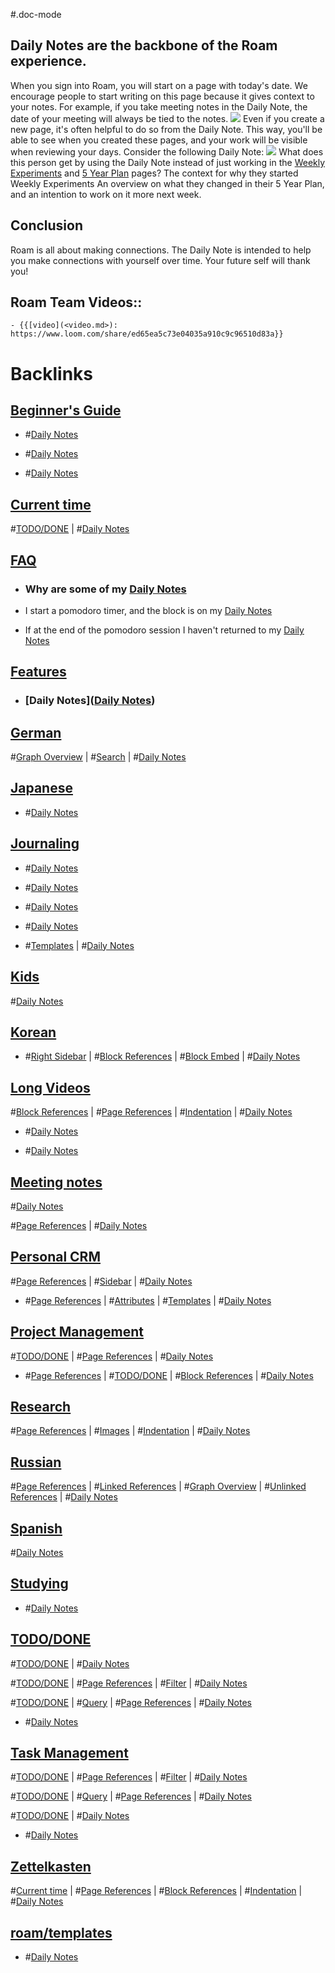 #.doc-mode
## **Daily Notes are the backbone of the Roam experience.**
When you sign into Roam, you will start on a page with today's date.
We encourage people to start writing on this page because it gives context to your notes.
For example, if you take meeting notes in the Daily Note, the date of your meeting will always be tied to the notes.
![](https://s3.amazonaws.com/cdn.freshdesk.com/data/helpdesk/attachments/production/64002864636/original/qqL4apOfjDpoVLBx5JJu6TnrANUlTZSblg.png?1600974212)
Even if you create a new page, it's often helpful to do so from the Daily Note. This way, you'll be able to see when you created these pages, and your work will be visible when reviewing your days.
Consider the following Daily Note:
![](https://s3.amazonaws.com/cdn.freshdesk.com/data/helpdesk/attachments/production/64002864729/original/jzf65Bfvc_C7CcxpeokK5YM20u9Kv_5G6A.png?1600974564)
What does this person get by using the Daily Note instead of just working in the [Weekly Experiments](<Weekly Experiments.md>) and [5 Year Plan](<5 Year Plan.md>) pages?
The context for why they started Weekly Experiments
An overview on what they changed in their 5 Year Plan, and an intention to work on it more next week.
## **Conclusion**
Roam is all about making connections. The Daily Note is intended to help you make connections with yourself over time.
Your future self will thank you!
## Roam Team Videos::
    - {{[video](<video.md>): https://www.loom.com/share/ed65ea5c73e04035a910c9c96510d83a}}

# Backlinks
## [Beginner's Guide](<Beginner's Guide.md>)
- #[Daily Notes](<Daily Notes.md>)

- #[Daily Notes](<Daily Notes.md>)

- #[Daily Notes](<Daily Notes.md>)

## [Current time](<Current time.md>)
#[TODO/DONE](<TODO/DONE.md>) | #[Daily Notes](<Daily Notes.md>)

## [FAQ](<FAQ.md>)
- ### **Why are some of my** [Daily Notes](<Daily Notes.md>)

- I start a pomodoro timer, and the block is on my [Daily Notes](<Daily Notes.md>)

- If at the end of the pomodoro session I haven't returned to my [Daily Notes](<Daily Notes.md>)

## [Features](<Features.md>)
- ### [Daily Notes]([Daily Notes](<Daily Notes.md>))

## [German](<German.md>)
#[Graph Overview](<Graph Overview.md>) | #[Search](<Search.md>) | #[Daily Notes](<Daily Notes.md>)

## [Japanese](<Japanese.md>)
- #[Daily Notes](<Daily Notes.md>)

## [Journaling](<Journaling.md>)
- #[Daily Notes](<Daily Notes.md>)

- #[Daily Notes](<Daily Notes.md>)

- #[Daily Notes](<Daily Notes.md>)

- #[Daily Notes](<Daily Notes.md>)

- #[Templates](<Templates.md>) | #[Daily Notes](<Daily Notes.md>)

## [Kids](<Kids.md>)
#[Daily Notes](<Daily Notes.md>)

## [Korean](<Korean.md>)
- #[Right Sidebar](<Right Sidebar.md>) | #[Block References](<Block References.md>) | #[Block Embed](<Block Embed.md>) | #[Daily Notes](<Daily Notes.md>)

## [Long Videos](<Long Videos.md>)
#[Block References](<Block References.md>) | #[Page References](<Page References.md>) | #[Indentation](<Indentation.md>) | #[Daily Notes](<Daily Notes.md>)

- #[Daily Notes](<Daily Notes.md>)

- #[Daily Notes](<Daily Notes.md>)

## [Meeting notes](<Meeting notes.md>)
#[Daily Notes](<Daily Notes.md>)

#[Page References](<Page References.md>) | #[Daily Notes](<Daily Notes.md>)

## [Personal CRM](<Personal CRM.md>)
#[Page References](<Page References.md>) | #[Sidebar](<Sidebar.md>) | #[Daily Notes](<Daily Notes.md>)

- #[Page References](<Page References.md>) | #[Attributes](<Attributes.md>) | #[Templates](<Templates.md>) | #[Daily Notes](<Daily Notes.md>)

## [Project Management](<Project Management.md>)
#[TODO/DONE](<TODO/DONE.md>) | #[Page References](<Page References.md>) | #[Daily Notes](<Daily Notes.md>)

- #[Page References](<Page References.md>) | #[TODO/DONE](<TODO/DONE.md>) | #[Block References](<Block References.md>) | #[Daily Notes](<Daily Notes.md>)

## [Research](<Research.md>)
#[Page References](<Page References.md>) | #[Images](<Images.md>) | #[Indentation](<Indentation.md>) | #[Daily Notes](<Daily Notes.md>)

## [Russian](<Russian.md>)
#[Page References](<Page References.md>) | #[Linked References](<Linked References.md>) | #[Graph Overview](<Graph Overview.md>) | #[Unlinked References](<Unlinked References.md>) | #[Daily Notes](<Daily Notes.md>)

## [Spanish](<Spanish.md>)
#[Daily Notes](<Daily Notes.md>)

## [Studying](<Studying.md>)
- #[Daily Notes](<Daily Notes.md>)

## [TODO/DONE](<TODO/DONE.md>)
#[TODO/DONE](<TODO/DONE.md>) | #[Daily Notes](<Daily Notes.md>)

#[TODO/DONE](<TODO/DONE.md>) | #[Page References](<Page References.md>) | #[Filter](<Filter.md>) | #[Daily Notes](<Daily Notes.md>)

#[TODO/DONE](<TODO/DONE.md>) | #[Query](<Query.md>) | #[Page References](<Page References.md>) | #[Daily Notes](<Daily Notes.md>)

- #[Daily Notes](<Daily Notes.md>)

## [Task Management](<Task Management.md>)
#[TODO/DONE](<TODO/DONE.md>) | #[Page References](<Page References.md>) | #[Filter](<Filter.md>) | #[Daily Notes](<Daily Notes.md>)

#[TODO/DONE](<TODO/DONE.md>) | #[Query](<Query.md>) | #[Page References](<Page References.md>) | #[Daily Notes](<Daily Notes.md>)

#[TODO/DONE](<TODO/DONE.md>) | #[Daily Notes](<Daily Notes.md>)

- #[Daily Notes](<Daily Notes.md>)

## [Zettelkasten](<Zettelkasten.md>)
#[Current time](<Current time.md>) | #[Page References](<Page References.md>) | #[Block References](<Block References.md>) | #[Indentation](<Indentation.md>) | #[Daily Notes](<Daily Notes.md>)

## [roam/templates](<roam/templates.md>)
- #[Daily Notes](<Daily Notes.md>)

